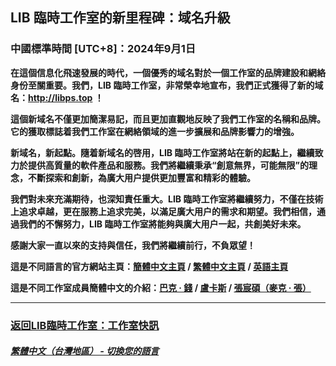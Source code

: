 ## LIB 臨時工作室的新里程碑：域名升級
### 中國標準時間 [UTC+8]：2024年9月1日
**在這個信息化飛速發展的時代，一個優秀的域名對於一個工作室的品牌建設和網絡身份至關重要。我們，LIB 臨時工作室，非常榮幸地宣布，我們正式獲得了新的域名：http://libps.top ！**

**這個新域名不僅更加簡潔易記，而且更加直觀地反映了我們工作室的名稱和品牌。它的獲取標誌着我們工作室在網絡領域的進一步擴展和品牌影響力的增強。**

**新域名，新起點。隨着新域名的啓用，LIB 臨時工作室將站在新的起點上，繼續致力於提供高質量的軟件產品和服務。我們將繼續秉承“創意無界，可能無限”的理念，不斷探索和創新，為廣大用户提供更加豐富和精彩的體驗。**

**我們對未來充滿期待，也深知責任重大。LIB 臨時工作室將繼續努力，不僅在技術上追求卓越，更在服務上追求完美，以滿足廣大用户的需求和期望。我們相信，通過我們的不懈努力，LIB 臨時工作室將能夠與廣大用户一起，共創美好未來。**

**感謝大家一直以來的支持與信任，我們將繼續前行，不負眾望！**

**這是不同語言的官方網站主頁：[簡體中文主頁](http://www.libps.top) / [繁體中文主頁](http://tc.libps.top) / [英語主頁](http://en.libps.top)**

**這是不同工作室成員簡體中文的介紹：[巴克 · 錢](http://buckqian.libps.top) / [盧卡斯](http://lucas.libps.top) / [張宸碩（麥克 · 張）](http://mikezhang.libps.top)**

---

### [返回LIB臨時工作室：工作室快訊](https://libps.github.io/zh-tw/News)

##### [繁體中文（台灣地區） - 切換您的語言](https://libps.github.io/index)
